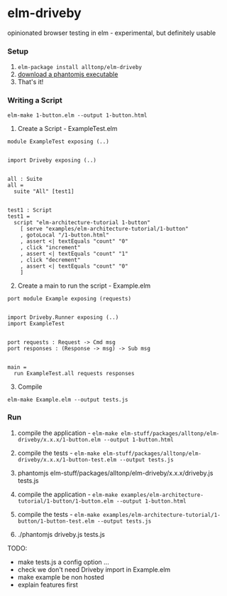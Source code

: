 # elm-driveby

opinionated browser testing in elm - experimental, but definitely usable

### Setup ###
1. ```elm-package install alltonp/elm-driveby```
2. [download a phantomjs executable](http://phantomjs.org/download.html)
3. That's it!

### Writing a Script ###


```elm-make 1-button.elm --output 1-button.html```


1. Create a Script - ExampleTest.elm

 ```
 module ExampleTest exposing (..)


 import Driveby exposing (..)


 all : Suite
 all =
   suite "All" [test1]


 test1 : Script
 test1 =
   script "elm-architecture-tutorial 1-button"
     [ serve "examples/elm-architecture-tutorial/1-button"
     , gotoLocal "/1-button.html"
     , assert <| textEquals "count" "0"
     , click "increment"
     , assert <| textEquals "count" "1"
     , click "decrement"
     , assert <| textEquals "count" "0"
     ]
 ```


2. Create a main to run the script - Example.elm

 ```
 port module Example exposing (requests)


 import Driveby.Runner exposing (..)
 import ExampleTest


 port requests : Request -> Cmd msg
 port responses : (Response -> msg) -> Sub msg


 main =
   run ExampleTest.all requests responses
```

3. Compile

```
elm-make Example.elm --output tests.js
```


### Run ###
1. compile the application - ```elm-make elm-stuff/packages/alltonp/elm-driveby/x.x.x/1-button.elm --output 1-button.html```
2. compile the tests - ```elm-make elm-stuff/packages/alltonp/elm-driveby/x.x.x/1-button-test.elm --output tests.js```
3. phantomjs elm-stuff/packages/alltonp/elm-driveby/x.x.x/driveby.js tests.js

1. compile the application - ```elm-make examples/elm-architecture-tutorial/1-button/1-button.elm --output 1-button.html```
2. compile the tests - ```elm-make examples/elm-architecture-tutorial/1-button/1-button-test.elm --output tests.js```
3. ./phantomjs driveby.js tests.js

TODO:
- make tests.js a config option ...
- check we don't need Driveby import in Example.elm
- make example be non hosted
- explain features first
